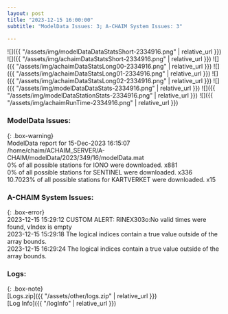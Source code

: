 ```yaml
---
layout: post
title: "2023-12-15 16:00:00"
subtitle: "ModelData Issues: 3; A-CHAIM System Issues: 3"

---
```


![]({{ "/assets/img/modelDataDataStatsShort-2334916.png" | relative_url }})
![]({{ "/assets/img/achaimDataStatsShort-2334916.png" | relative_url }})
![]({{ "/assets/img/achaimDataStatsLong00-2334916.png" | relative_url }})
![]({{ "/assets/img/achaimDataStatsLong01-2334916.png" | relative_url }})
![]({{ "/assets/img/achaimDataStatsLong02-2334916.png" | relative_url }})
![]({{ "/assets/img/modelDataDataStats-2334916.png" | relative_url }})
![]({{ "/assets/img/modelDataStationStats-2334916.png" | relative_url }})
![]({{ "/assets/img/achaimRunTime-2334916.png" | relative_url }})


### ModelData Issues:  
  
{: .box-warning}  
 ModelData report for 15-Dec-2023 16:15:07   
 /home/chaim/ACHAIM_SERVER/A-CHAIM/modelData/2023/349/16/modelData.mat   
 0% of all possible stations for IONO were downloaded. x881   
 0% of all possible stations for SENTINEL were downloaded. x336   
 10.7023% of all possible stations for KARTVERKET were downloaded. x15   
  
### A-CHAIM System Issues:  
  
{: .box-error}  
2023-12-15 15:29:12 CUSTOM ALERT: RINEX303o:No valid times were found, vIndex is empty  
2023-12-15 15:29:18 The logical indices contain a true value outside of the array bounds.  
2023-12-15 16:29:24 The logical indices contain a true value outside of the array bounds.  

### Logs:  
  
{: .box-note}  
[Logs.zip]({{ "/assets/other/logs.zip" | relative_url }})  
[Log Info]({{ "/logInfo" | relative_url }})  
